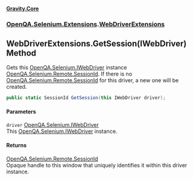 #### [Gravity.Core](./index.md 'index')
### [OpenQA.Selenium.Extensions](./OpenQA-Selenium-Extensions.md 'OpenQA.Selenium.Extensions').[WebDriverExtensions](./OpenQA-Selenium-Extensions-WebDriverExtensions.md 'OpenQA.Selenium.Extensions.WebDriverExtensions')
## WebDriverExtensions.GetSession(IWebDriver) Method
Gets this [OpenQA.Selenium.IWebDriver](https://docs.microsoft.com/en-us/dotnet/api/OpenQA.Selenium.IWebDriver 'OpenQA.Selenium.IWebDriver') instance [OpenQA.Selenium.Remote.SessionId](https://docs.microsoft.com/en-us/dotnet/api/OpenQA.Selenium.Remote.SessionId 'OpenQA.Selenium.Remote.SessionId'). If there is no  
[OpenQA.Selenium.Remote.SessionId](https://docs.microsoft.com/en-us/dotnet/api/OpenQA.Selenium.Remote.SessionId 'OpenQA.Selenium.Remote.SessionId') for this driver, a new one will be created.  
```csharp
public static SessionId GetSession(this IWebDriver driver);
```
#### Parameters
<a name='OpenQA-Selenium-Extensions-WebDriverExtensions-GetSession(IWebDriver)-driver'></a>
`driver` [OpenQA.Selenium.IWebDriver](https://docs.microsoft.com/en-us/dotnet/api/OpenQA.Selenium.IWebDriver 'OpenQA.Selenium.IWebDriver')  
This [OpenQA.Selenium.IWebDriver](https://docs.microsoft.com/en-us/dotnet/api/OpenQA.Selenium.IWebDriver 'OpenQA.Selenium.IWebDriver') instance.  
  
#### Returns
[OpenQA.Selenium.Remote.SessionId](https://docs.microsoft.com/en-us/dotnet/api/OpenQA.Selenium.Remote.SessionId 'OpenQA.Selenium.Remote.SessionId')  
Opaque handle to this window that uniquely identifies it within this driver instance.  
